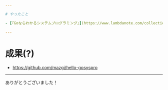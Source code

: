 ```yaml
---

# やったこと

- [『Goならわかるシステムプログラミング』](https://www.lambdanote.com/collections/go)を読みながら写経

---
```


# 成果(?)

- https://github.com/mazgi/hello-gosyspro

---

ありがとうございました！
